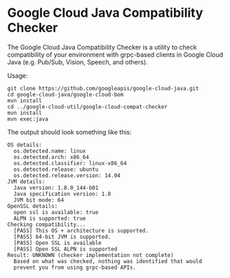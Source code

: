 Google Cloud Java Compatibility Checker
==========================

The Google Cloud Java Compatibility Checker is a utility to check
compatibility of your environment with grpc-based clients in Google
Cloud Java (e.g. Pub/Sub, Vision, Speech, and others).

Usage:

```
git clone https://github.com/googleapis/google-cloud-java.git
cd google-cloud-java/google-cloud-bom
mvn install
cd ../google-cloud-util/google-cloud-compat-checker
mvn install
mvn exec:java
```

The output should look something like this:

```
OS details:
  os.detected.name: linux
  os.detected.arch: x86_64
  os.detected.classifier: linux-x86_64
  os.detected.release: ubuntu
  os.detected.release.version: 14.04
JVM details:
  Java version: 1.8.0_144-b01
  Java specification version: 1.8
  JVM bit mode: 64
OpenSSL details:
  open ssl is available: true
  ALPN is supported: true
Checking compatibility...
  [PASS] This OS + architecture is supported.
  [PASS] 64-bit JVM is supported.
  [PASS] Open SSL is available
  [PASS] Open SSL ALPN is supported
Result: UNKNOWN (checker implementation not complete)
  Based on what was checked, nothing was identified that would
  prevent you from using grpc-based APIs.
```
